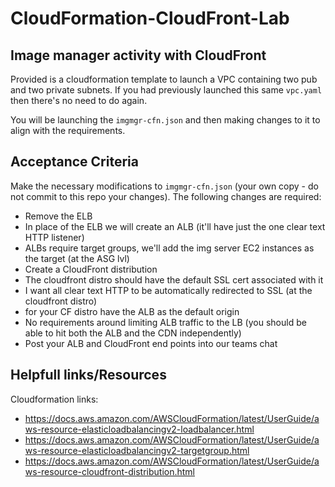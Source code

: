 # CloudFormation-CloudFront-Lab

## Image manager activity with CloudFront

Provided is a cloudformation template to launch a VPC containing two pub and two private subnets. If you had previously launched this same `vpc.yaml` then there's no need to do again.

You will be launching the `imgmgr-cfn.json` and then making changes to it to align with the requirements.

## Acceptance Criteria

Make the necessary modifications to `imgmgr-cfn.json` (your own copy - do not commit to this repo your changes). The following changes are required:

* Remove the ELB
* In place of the ELB we will create an ALB (it'll have just the one clear text HTTP listener)
* ALBs require target groups, we'll add the img server EC2 instances as the target (at the ASG lvl)
* Create a CloudFront distribution
* The cloudfront distro should have the default SSL cert associated with it
* I want all clear text HTTP to be automatically redirected to SSL (at the cloudfront distro)
* for your CF distro have the ALB as the default origin
* No requirements around limiting ALB traffic to the LB (you should be able to hit both the ALB and the CDN independently)
* Post your ALB and CloudFront end points into our teams chat

## Helpfull links/Resources

Cloudformation links:

* https://docs.aws.amazon.com/AWSCloudFormation/latest/UserGuide/aws-resource-elasticloadbalancingv2-loadbalancer.html
* https://docs.aws.amazon.com/AWSCloudFormation/latest/UserGuide/aws-resource-elasticloadbalancingv2-targetgroup.html
* https://docs.aws.amazon.com/AWSCloudFormation/latest/UserGuide/aws-resource-cloudfront-distribution.html
